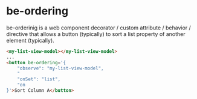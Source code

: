 # be-ordering

be-orderinig is a web component decorator / custom attribute / behavior / directive that allows a button (typically) to sort a list property of another element (typically).

```html
<my-list-view-model></my-list-view-model>
...
<button be-ordering='{
    "observe": "my-list-view-model",
    "
    "onSet": "list",
    "on
}'>Sort Column A</button>
```